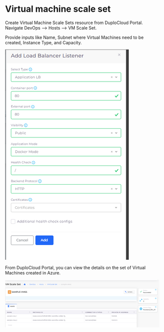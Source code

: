 # Virtual machine scale set

Create Virtual Machine Scale Sets resource from DuploCloud Portal. Navigate DevOps --> Hosts --> VM Scale Set.

Provide inputs like Name, Subnet where Virtual Machines need to be created, Instance Type, and Capacity.

![Create VMSS](<../../.gitbook/assets/image (6) (1) (3).png>)

From DuploCloud Portal, you can view the details on the set of Virtual Machines created in Azure.

![Virtual Machine Details](<../../.gitbook/assets/image (7) (3).png>)
